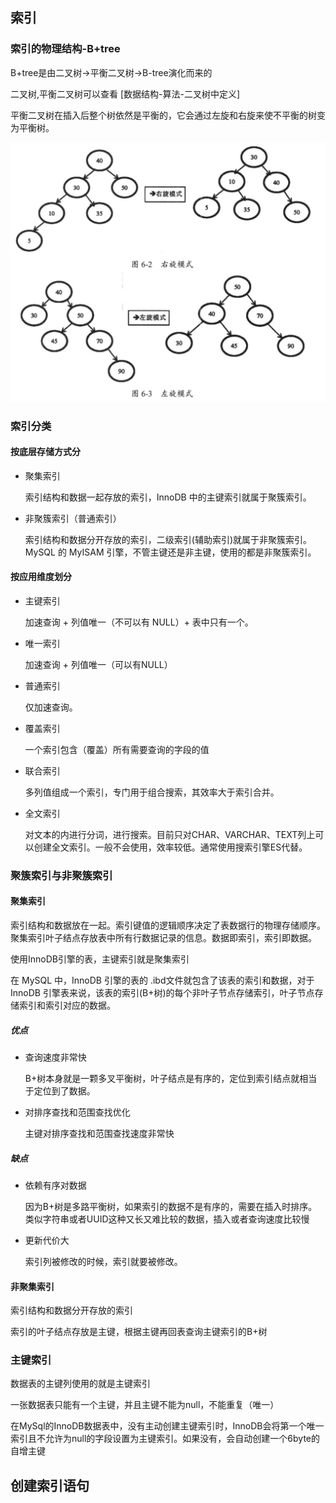 ## 索引
### 索引的物理结构-B+tree
B+tree是由二叉树->平衡二叉树->B-tree演化而来的

二叉树,平衡二叉树可以查看 [数据结构-算法-二叉树中定义]

平衡二叉树在插入后整个树依然是平衡的，它会通过左旋和右旋来使不平衡的树变为平衡树。

![](images/平衡二叉树左旋-右旋.png ":size=200x200")

### 索引分类
#### 按底层存储方式分
* 聚集索引

  索引结构和数据一起存放的索引，InnoDB 中的主键索引就属于聚簇索引。
* 非聚簇索引（普通索引）
  
  索引结构和数据分开存放的索引，二级索引(辅助索引)就属于非聚簇索引。MySQL 的 MyISAM 引擎，不管主键还是非主键，使用的都是非聚簇索引。

#### 按应用维度划分
* 主键索引

  加速查询 + 列值唯一（不可以有 NULL）+ 表中只有一个。
* 唯一索引

  加速查询 + 列值唯一（可以有NULL）
* 普通索引

  仅加速查询。
* 覆盖索引
    
    一个索引包含（覆盖）所有需要查询的字段的值

* 联合索引

    多列值组成一个索引，专门用于组合搜索，其效率大于索引合并。
* 全文索引

    对文本的内进行分词，进行搜索。目前只对CHAR、VARCHAR、TEXT列上可以创建全文索引。一般不会使用，效率较低。通常使用搜索引擎ES代替。

### 聚簇索引与非聚簇索引
#### 聚集索引
索引结构和数据放在一起。索引键值的逻辑顺序决定了表数据行的物理存储顺序。聚集索引叶子结点存放表中所有行数据记录的信息。数据即索引，索引即数据。

使用InnoDB引擎的表，主键索引就是聚集索引

在 MySQL 中，InnoDB 引擎的表的 .ibd文件就包含了该表的索引和数据，对于 InnoDB 引擎表来说，该表的索引(B+树)的每个非叶子节点存储索引，叶子节点存储索引和索引对应的数据。

##### 优点
* 查询速度非常快

    B+树本身就是一颗多叉平衡树，叶子结点是有序的，定位到索引结点就相当于定位到了数据。
* 对排序查找和范围查找优化

    主键对排序查找和范围查找速度非常快

##### 缺点
* 依赖有序对数据

    因为B+树是多路平衡树，如果索引的数据不是有序的，需要在插入时排序。类似字符串或者UUID这种又长又难比较的数据，插入或者查询速度比较慢
* 更新代价大
    
    索引列被修改的时候，索引就要被修改。

#### 非聚集索引
索引结构和数据分开存放的索引

索引的叶子结点存放是主键，根据主键再回表查询主键索引的B+树




### 主键索引
数据表的主键列使用的就是主键索引

一张数据表只能有一个主键，并且主键不能为null，不能重复（唯一）

在MySql的InnoDB数据表中，没有主动创建主键索引时，InnoDB会将第一个唯一索引且不允许为null的字段设置为主键索引。如果没有，会自动创建一个6byte的自增主键

## 创建索引语句
```text

```